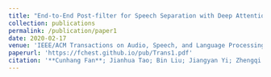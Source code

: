 ```yaml
---
title: "End-to-End Post-filter for Speech Separation with Deep Attention Fusion Features"
collection: publications
permalink: /publication/paper1
date: 2020-02-17
venue: 'IEEE/ACM Transactions on Audio, Speech, and Language Processing'
paperurl: 'https://fchest.github.io/pub/Trans1.pdf'
citation: '**Cunhang Fan**; Jianhua Tao; Bin Liu; Jiangyan Yi; Zhengqi Wen; Xuefei Liu, End-to-End Post-filter for Speech Separation with Deep Attention Fusion Features, IEEE/ACM Transactions on Audio, Speech, and Language Processing, 2020, 28:1303-1314.'
---
```



